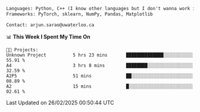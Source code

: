 ```txt
Languages: Python, C++ (I know other languages but I don't wanna work in em)
Frameworks: PyTorch, sklearn, NumPy, Pandas, Matplotlib

Contact: arjun.sarao@uwaterloo.ca
```

<!--START_SECTION:waka-->
📊 **This Week I Spent My Time On** 

```text
🐱‍💻 Projects: 
Unknown Project          5 hrs 23 mins       ██████████████░░░░░░░░░░░   55.91 % 
A4                       3 hrs 8 mins        ████████░░░░░░░░░░░░░░░░░   32.59 % 
A2P5                     51 mins             ██░░░░░░░░░░░░░░░░░░░░░░░   08.89 % 
A2                       15 mins             █░░░░░░░░░░░░░░░░░░░░░░░░   02.61 % 
```


 Last Updated on 26/02/2025 00:50:44 UTC
<!--END_SECTION:waka-->
